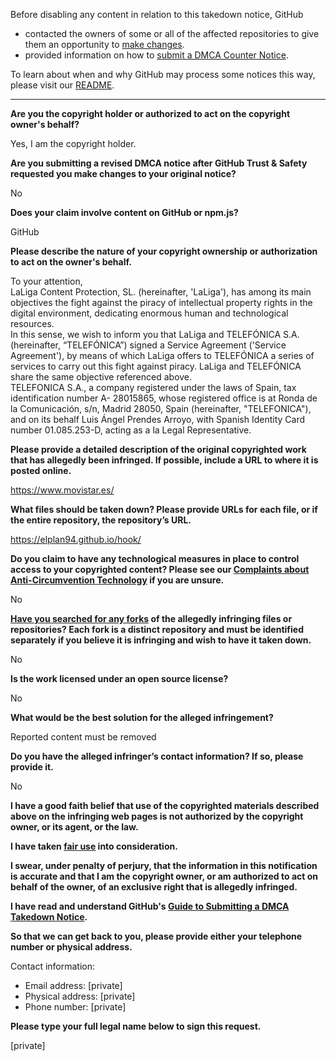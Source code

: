 Before disabling any content in relation to this takedown notice, GitHub
- contacted the owners of some or all of the affected repositories to give them an opportunity to [make changes](https://docs.github.com/en/github/site-policy/dmca-takedown-policy#a-how-does-this-actually-work).
- provided information on how to [submit a DMCA Counter Notice](https://docs.github.com/en/articles/guide-to-submitting-a-dmca-counter-notice).

To learn about when and why GitHub may process some notices this way, please visit our [README](https://github.com/github/dmca/blob/master/README.md#anatomy-of-a-takedown-notice).

---

**Are you the copyright holder or authorized to act on the copyright owner's behalf?**

Yes, I am the copyright holder.

**Are you submitting a revised DMCA notice after GitHub Trust & Safety requested you make changes to your original notice?**

No

**Does your claim involve content on GitHub or npm.js?**

GitHub

**Please describe the nature of your copyright ownership or authorization to act on the owner's behalf.**

To your attention,  
LaLiga Content Protection, SL. (hereinafter, 'LaLiga'), has among its main objectives the fight
against the piracy of intellectual property rights in the digital environment, dedicating enormous
human and technological resources.  
In this sense, we wish to inform you that LaLiga and TELEFÓNICA S.A. (hereinafter,
“TELEFÓNICA”) signed a Service Agreement ('Service Agreement'), by means of which LaLiga
offers to TELEFÓNICA a series of services to carry out this fight against piracy. LaLiga and
TELEFÓNICA share the same objective referenced above.  
TELEFONICA S.A., a company registered under the laws of Spain, tax identification number A-
28015865, whose registered office is at Ronda de la Comunicación, s/n, Madrid 28050, Spain
(hereinafter, "TELEFONICA"), and on its behalf Luis Ángel Prendes Arroyo, with Spanish Identity
Card number 01.085.253-D, acting as a la Legal Representative.

**Please provide a detailed description of the original copyrighted work that has allegedly been infringed. If possible, include a URL to where it is posted online.**

https://www.movistar.es/

**What files should be taken down? Please provide URLs for each file, or if the entire repository, the repository’s URL.**

https://elplan94.github.io/hook/

**Do you claim to have any technological measures in place to control access to your copyrighted content? Please see our <a href="https://docs.github.com/articles/guide-to-submitting-a-dmca-takedown-notice#complaints-about-anti-circumvention-technology">Complaints about Anti-Circumvention Technology</a> if you are unsure.**

No

**<a href="https://docs.github.com/articles/dmca-takedown-policy#b-what-about-forks-or-whats-a-fork">Have you searched for any forks</a> of the allegedly infringing files or repositories? Each fork is a distinct repository and must be identified separately if you believe it is infringing and wish to have it taken down.**

No

**Is the work licensed under an open source license?**

No

**What would be the best solution for the alleged infringement?**

Reported content must be removed

**Do you have the alleged infringer’s contact information? If so, please provide it.**

No

**I have a good faith belief that use of the copyrighted materials described above on the infringing web pages is not authorized by the copyright owner, or its agent, or the law.**

**I have taken <a href="https://www.lumendatabase.org/topics/22">fair use</a> into consideration.**

**I swear, under penalty of perjury, that the information in this notification is accurate and that I am the copyright owner, or am authorized to act on behalf of the owner, of an exclusive right that is allegedly infringed.**

**I have read and understand GitHub's <a href="https://docs.github.com/articles/guide-to-submitting-a-dmca-takedown-notice/">Guide to Submitting a DMCA Takedown Notice</a>.**

**So that we can get back to you, please provide either your telephone number or physical address.**

Contact information:  
- Email address: [private]  
- Physical address: [private]  
- Phone number: [private]  

**Please type your full legal name below to sign this request.**

[private]  
